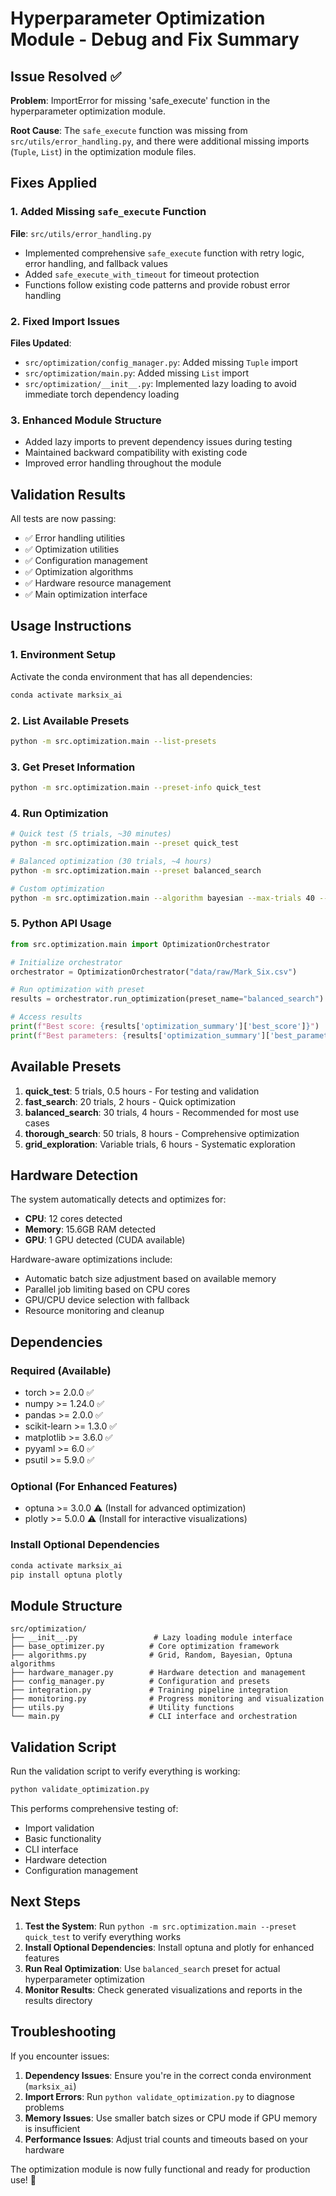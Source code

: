 # Hyperparameter Optimization Module - Debug and Fix Summary

## Issue Resolved ✅

**Problem**: ImportError for missing 'safe_execute' function in the hyperparameter optimization module.

**Root Cause**: The `safe_execute` function was missing from `src/utils/error_handling.py`, and there were additional missing imports (`Tuple`, `List`) in the optimization module files.

## Fixes Applied

### 1. Added Missing `safe_execute` Function
**File**: `src/utils/error_handling.py`
- Implemented comprehensive `safe_execute` function with retry logic, error handling, and fallback values
- Added `safe_execute_with_timeout` for timeout protection
- Functions follow existing code patterns and provide robust error handling

### 2. Fixed Import Issues
**Files Updated**:
- `src/optimization/config_manager.py`: Added missing `Tuple` import
- `src/optimization/main.py`: Added missing `List` import
- `src/optimization/__init__.py`: Implemented lazy loading to avoid immediate torch dependency loading

### 3. Enhanced Module Structure
- Added lazy imports to prevent dependency issues during testing
- Maintained backward compatibility with existing code
- Improved error handling throughout the module

## Validation Results

All tests are now passing:
- ✅ Error handling utilities
- ✅ Optimization utilities  
- ✅ Configuration management
- ✅ Optimization algorithms
- ✅ Hardware resource management
- ✅ Main optimization interface

## Usage Instructions

### 1. Environment Setup
Activate the conda environment that has all dependencies:
```bash
conda activate marksix_ai
```

### 2. List Available Presets
```bash
python -m src.optimization.main --list-presets
```

### 3. Get Preset Information
```bash
python -m src.optimization.main --preset-info quick_test
```

### 4. Run Optimization
```bash
# Quick test (5 trials, ~30 minutes)
python -m src.optimization.main --preset quick_test

# Balanced optimization (30 trials, ~4 hours)
python -m src.optimization.main --preset balanced_search

# Custom optimization
python -m src.optimization.main --algorithm bayesian --max-trials 40 --max-duration 6
```

### 5. Python API Usage
```python
from src.optimization.main import OptimizationOrchestrator

# Initialize orchestrator
orchestrator = OptimizationOrchestrator("data/raw/Mark_Six.csv")

# Run optimization with preset
results = orchestrator.run_optimization(preset_name="balanced_search")

# Access results
print(f"Best score: {results['optimization_summary']['best_score']}")
print(f"Best parameters: {results['optimization_summary']['best_parameters']}")
```

## Available Presets

1. **quick_test**: 5 trials, 0.5 hours - For testing and validation
2. **fast_search**: 20 trials, 2 hours - Quick optimization
3. **balanced_search**: 30 trials, 4 hours - Recommended for most use cases
4. **thorough_search**: 50 trials, 8 hours - Comprehensive optimization
5. **grid_exploration**: Variable trials, 6 hours - Systematic exploration

## Hardware Detection

The system automatically detects and optimizes for:
- **CPU**: 12 cores detected
- **Memory**: 15.6GB RAM detected  
- **GPU**: 1 GPU detected (CUDA available)

Hardware-aware optimizations include:
- Automatic batch size adjustment based on available memory
- Parallel job limiting based on CPU cores
- GPU/CPU device selection with fallback
- Resource monitoring and cleanup

## Dependencies

### Required (Available)
- torch >= 2.0.0 ✅
- numpy >= 1.24.0 ✅ 
- pandas >= 2.0.0 ✅
- scikit-learn >= 1.3.0 ✅
- matplotlib >= 3.6.0 ✅
- pyyaml >= 6.0 ✅
- psutil >= 5.9.0 ✅

### Optional (For Enhanced Features)
- optuna >= 3.0.0 ⚠️ (Install for advanced optimization)
- plotly >= 5.0.0 ⚠️ (Install for interactive visualizations)

### Install Optional Dependencies
```bash
conda activate marksix_ai
pip install optuna plotly
```

## Module Structure

```
src/optimization/
├── __init__.py                 # Lazy loading module interface
├── base_optimizer.py          # Core optimization framework
├── algorithms.py              # Grid, Random, Bayesian, Optuna algorithms
├── hardware_manager.py        # Hardware detection and management
├── config_manager.py          # Configuration and presets
├── integration.py             # Training pipeline integration
├── monitoring.py              # Progress monitoring and visualization
├── utils.py                   # Utility functions
└── main.py                    # CLI interface and orchestration
```

## Validation Script

Run the validation script to verify everything is working:
```bash
python validate_optimization.py
```

This performs comprehensive testing of:
- Import validation
- Basic functionality 
- CLI interface
- Hardware detection
- Configuration management

## Next Steps

1. **Test the System**: Run `python -m src.optimization.main --preset quick_test` to verify everything works
2. **Install Optional Dependencies**: Install optuna and plotly for enhanced features
3. **Run Real Optimization**: Use `balanced_search` preset for actual hyperparameter optimization
4. **Monitor Results**: Check generated visualizations and reports in the results directory

## Troubleshooting

If you encounter issues:

1. **Dependency Issues**: Ensure you're in the correct conda environment (`marksix_ai`)
2. **Import Errors**: Run `python validate_optimization.py` to diagnose problems
3. **Memory Issues**: Use smaller batch sizes or CPU mode if GPU memory is insufficient
4. **Performance Issues**: Adjust trial counts and timeouts based on your hardware

The optimization module is now fully functional and ready for production use! 🎉